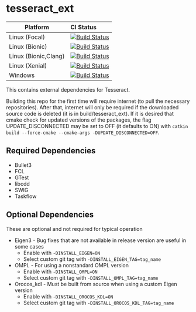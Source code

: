 # tesseract_ext

Platform             | CI Status
---------------------|:---------
Linux (Focal)        | [![Build Status](https://github.com/ros-industrial-consortium/tesseract_ext/workflows/Focal-Build/badge.svg)](https://github.com/ros-industrial-consortium/tesseract_ext/actions)
Linux (Bionic)       | [![Build Status](https://github.com/ros-industrial-consortium/tesseract_ext/workflows/Bionic-Build/badge.svg)](https://github.com/ros-industrial-consortium/tesseract_ext/actions)
Linux (Bionic,Clang) | [![Build Status](https://github.com/ros-industrial-consortium/tesseract_ext/workflows/Bionic-Clang-Build/badge.svg)](https://github.com/ros-industrial-consortium/tesseract_ext/actions)
Linux (Xenial)       | [![Build Status](https://github.com/ros-industrial-consortium/tesseract_ext/workflows/Xenial-Build/badge.svg)](https://github.com/ros-industrial-consortium/tesseract_ext/actions)
Windows              | [![Build Status](https://github.com/ros-industrial-consortium/tesseract_ext/workflows/Windows-Build/badge.svg)](https://github.com/ros-industrial-consortium/tesseract_ext/actions)


This contains external dependencies for Tesseract.

Building this repo for the first time will require internet (to pull the necessary repositories). After that, internet will only be required if the downloaded source code is deleted (it is in build/tesseract_ext). If it is desired that cmake check for updated versions of the packages, the flag UPDATE_DISCONNECTED may be set to OFF (it defaults to ON) with `catkin build --force-cmake --cmake-args -DUPDATE_DISCONNECTED=OFF`.

## Required Dependencies
* Bullet3
* FCL
* GTest
* libcdd
* SWIG
* Taskflow

## Optional Dependencies
These are optional and not required for typical operation
* Eigen3 - Bug fixes that are not available in release version are useful in some cases
  * Enable with `-DINSTALL_EIGEN=ON`
  * Select custom git tag with `-DINSTALL_EIGEN_TAG=tag_name`
* OMPL - For using a nonstandard OMPL version
  * Enable with `-DINSTALL_OMPL=ON`
  * Select custom git tag with `-DINSTALL_OMPL_TAG=tag_name`
* Orocos_kdl - Must be built from source when using a custom Eigen version
  * Enable with `-DINSTALL_OROCOS_KDL=ON`
  * Select custom git tag with `-DINSTALL_OROCOS_KDL_TAG=tag_name`
